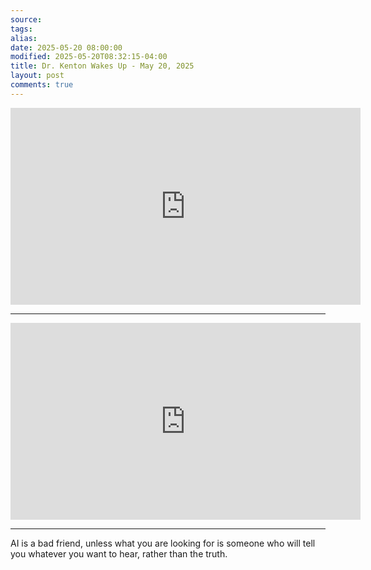 ```yaml
---
source: 
tags: 
alias: 
date: 2025-05-20 08:00:00
modified: 2025-05-20T08:32:15-04:00
title: Dr. Kenton Wakes Up - May 20, 2025
layout: post
comments: true
---
```


  

<iframe width="560" height="315" src="https://www.youtube.com/embed/HOzcS1tKssY" title="YouTube video player" frameborder="0" allow="accelerometer; autoplay; clipboard-write; encrypted-media; gyroscope; picture-in-picture; web-share" allowfullscreen></iframe>


---

<iframe width="560" height="315" src="https://www.youtube.com/embed/UfzmVUrZplw?si=4t8ruH3G-tiWDShc" title="YouTube video player" frameborder="0" allow="accelerometer; autoplay; clipboard-write; encrypted-media; gyroscope; picture-in-picture; web-share" referrerpolicy="strict-origin-when-cross-origin" allowfullscreen></iframe>

---

AI is a bad friend, unless what you are looking for is someone who will tell you whatever you want to hear, rather than the truth.

